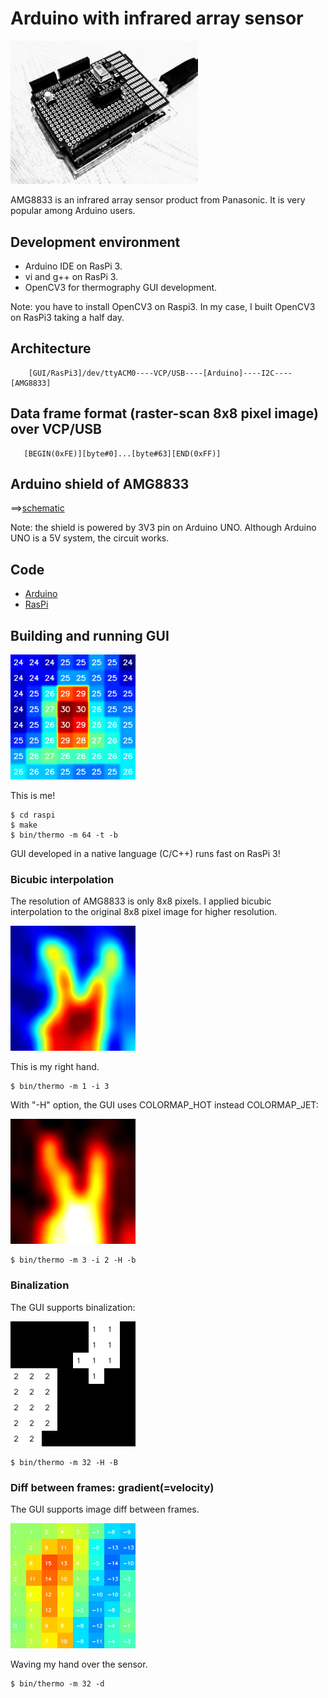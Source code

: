 # Arduino with infrared array sensor

<img src="doc/shield.jpg" width=300>

AMG8833 is an infrared array sensor product from Panasonic. It is very popular among Arduino users.

## Development environment

- Arduino IDE on RasPi 3.
- vi and g++ on RasPi 3.
- OpenCV3 for thermography GUI development.

Note: you have to install OpenCV3 on Raspi3. In my case, I built OpenCV3 on RasPi3 taking a half day.

## Architecture

```
    [GUI/RasPi3]/dev/ttyACM0----VCP/USB----[Arduino]----I2C----[AMG8833]
```
## Data frame format (raster-scan 8x8 pixel image) over VCP/USB

```
   [BEGIN(0xFE)][byte#0]...[byte#63][END(0xFF)]
```
## Arduino shield of AMG8833

==>[schematic](./kicad)

Note: the shield is powered by 3V3 pin on Arduino UNO. Although Arduino UNO is a 5V system, the circuit works.

## Code

- [Arduino](./arduino)
- [RasPi](./raspi)

## Building and running GUI

<img src="./doc/this_is_me.png" width=200>

This is me!

```
$ cd raspi
$ make
$ bin/thermo -m 64 -t -b
```

GUI developed in a native language (C/C++) runs fast on RasPi 3!

### Bicubic interpolation

The resolution of AMG8833 is only 8x8 pixels. I applied bicubic interpolation to the original 8x8 pixel image for higher resolution.

<img src="./doc/bicubic_interpolation.png" width=200>

This is my right hand.

```
$ bin/thermo -m 1 -i 3
```

With "-H" option, the GUI uses COLORMAP_HOT instead COLORMAP_JET:

<img src="./doc/hot.png" width=200>

```
$ bin/thermo -m 3 -i 2 -H -b
```

### Binalization

The GUI supports binalization:

<img src="./doc/binalization.png" width=200>

```
$ bin/thermo -m 32 -H -B
```

### Diff between frames: gradient(=velocity)

The GUI supports image diff between frames.

<img src="./doc/diff.png" width=200>

Waving my hand over the sensor.

```
$ bin/thermo -m 32 -d
```

